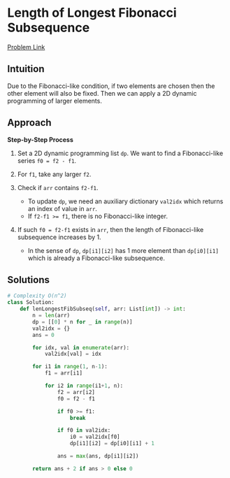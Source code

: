 **Length of Longest Fibonacci Subsequence**
=
[Problem Link](https://leetcode.com/problems/length-of-longest-fibonacci-subsequence/description)

## Intuition
Due to the Fibonacci-like condition, if two elements are chosen then the other element will also be fixed. 
Then we can apply a 2D dynamic programming of larger elements.   

## Approach
**Step-by-Step Process**

1. Set a 2D dynamic programming list `dp`. We want to find a Fibonacci-like series `f0 = f2 - f1`.

2. For `f1`, take any larger `f2`.

3. Check if `arr` contains `f2-f1`.
    - To update `dp`, we need an auxiliary dictionary `val2idx` which returns an index of value in `arr`.
    - If `f2-f1 >= f1`, there is no Fibonacci-like integer.

4. If such `f0 = f2-f1` exists in `arr`, then the length of Fibonacci-like subsequence increases by 1.
    - In the sense of `dp`, `dp[i1][i2]` has 1 more element than `dp[i0][i1]` which is already a Fibonacci-like subsequence.
  
## Solutions
```python
# Complexity O(n^2)
class Solution:
    def lenLongestFibSubseq(self, arr: List[int]) -> int:
        n = len(arr)
        dp = [[0] * n for _ in range(n)]
        val2idx = {}
        ans = 0

        for idx, val in enumerate(arr):
            val2idx[val] = idx

        for i1 in range(1, n-1):
            f1 = arr[i1]

            for i2 in range(i1+1, n):
                f2 = arr[i2]
                f0 = f2 - f1

                if f0 >= f1:
                    break

                if f0 in val2idx:
                    i0 = val2idx[f0]
                    dp[i1][i2] = dp[i0][i1] + 1

                ans = max(ans, dp[i1][i2])

        return ans + 2 if ans > 0 else 0
```
